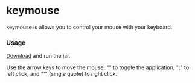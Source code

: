 # keymouse

keymouse is allows you to control your mouse with your keyboard.

### Usage
[Download](https://github.com/marvelm/keymouse/releases/download/0.1.0-SNAPSHOT/keymouse-0.1.0-SNAPSHOT-standalone.jar) and run the jar.

Use the arrow keys to move the mouse, "\" to toggle the application, ";" to left click, and "'" (single quote) to right click.
